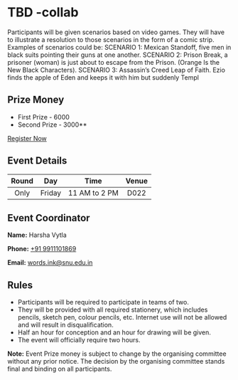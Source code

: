 
# TBD -collab

Participants will be given scenarios based on video games. They will have to illustrate a resolution to those scenarios in the form of a comic strip. Examples of scenarios could be: SCENARIO 1: Mexican Standoff, five men in black suits pointing their guns at one another. SCENARIO 2: Prison Break, a prisoner (woman) is just about to escape from the Prison.  (Orange Is the New Black Characters). SCENARIO 3: Assassin’s Creed Leap of Faith. Ezio finds the apple of Eden and keeps it with him but suddenly Templ

## Prize Money

* First Prize - 6000
* Second Prize - 3000**

[Register Now](http://snu-breeze.com/#)

## Event Details

| Round | Day | Time | Venue |
|:-----:|:---:|:----:|:-----:|
|   Only   | Friday | 11 AM to 2 PM | D022 |

## Event Coordinator

**Name:** Harsha Vytla

**Phone:** [+91 9911101869](tel:9999999999)

**Email:** [words.ink@snu.edu.in](mailto:inferno@snu.edu.in)

## Rules

*  Participants will be required to participate in teams of two.
* They will be provided with all required stationery, which includes pencils, sketch pen, colour pencils, etc. Internet use will not be allowed and will result in disqualification.
* Half an hour for conception and an hour for drawing will be given.
* The event will officially require two hours.

**Note:** Event Prize money is subject to change by the organising committee without any prior notice. The decision by the organising committee stands final and binding on all participants.




